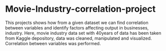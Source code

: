 # Movie-Industry-correlation-project
This projects shows how from a given dataset we can find correlation between variables and identify factors affecting output in businesses, industry. Here, movie industry data set with 40years of data has been taken from Kaggle depository, data was cleaned, manipulated and visualized. Correlation between variables was  performed. 
